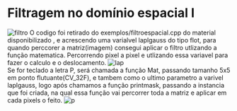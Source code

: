 # Filtragem no domínio espacial I

![filtro](https://user-images.githubusercontent.com/42754908/138572502-b91cd37b-3ef0-4bf8-aad3-3f8e8ac3f73f.png)
O codigo foi retirado do exemplos/filtroespacial.cpp do material disponibilizado , e acrescendo  uma varialvel laplgauss do tipo flot, para  quando perccorer a matriz(imagem) consegui aplicar o filtro utlizando a função matematica. Percorrendo pixel a pixel e utlizando essa variavel para fazer o calculo e o deslocamento.
![lap](https://user-images.githubusercontent.com/42754908/138573368-028da325-d743-4b9a-9276-8b64c6a004fd.png)<br>
Se for teclado a letra P, será chamada a função Mat, passando tamanho 5x5 em ponto flutuante(CV_32F), e tambem como o ultimo parametro a varivel laplgauss, logo após chamamos a função printmask, passando  a instancia que foi criada, na qual essa função vai percorrer toda a matriz e aplicar em cada pixels o feito.
![p](https://user-images.githubusercontent.com/42754908/138611445-34ef35b1-a68a-4180-b935-d4c2e47c65e9.png)
